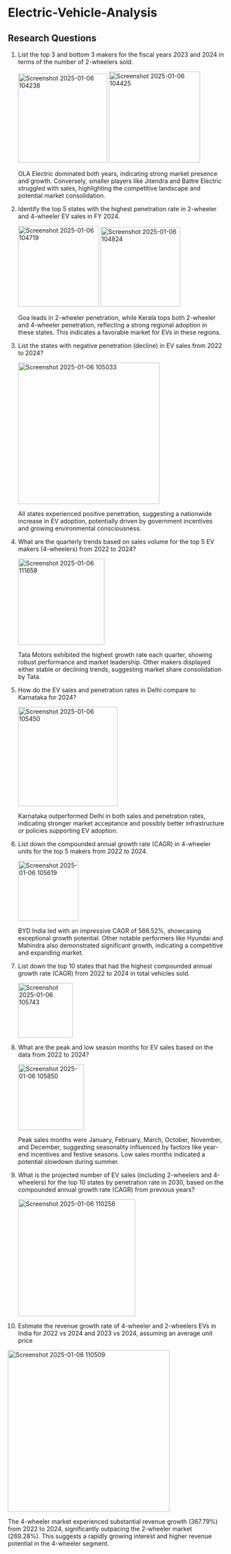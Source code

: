 # Electric-Vehicle-Analysis

## Research Questions

1. List the top 3 and bottom 3 makers for the fiscal years 2023 and 2024 in terms of the number of 2-wheelers sold.

   <img width="207" alt="Screenshot 2025-01-06 104238" src="https://github.com/user-attachments/assets/7d15cebf-9824-4883-86ca-f9968e3e0e49" />  <img width="212" alt="Screenshot 2025-01-06 104425" src="https://github.com/user-attachments/assets/6b5553a0-288e-4d5a-9ca3-1a6db9c6f2f5" />

   OLA Electric dominated both years, indicating strong market presence and growth. Conversely, smaller players like Jitendra and Battre Electric struggled with sales, highlighting the competitive landscape and potential  market consolidation.

2. Identify the top 5 states with the highest penetration rate in 2-wheeler and 4-wheeler EV sales in FY 2024.

   <img width="188" alt="Screenshot 2025-01-06 104719" src="https://github.com/user-attachments/assets/193694d5-1bdd-4510-a927-febc9a6368dd" />  <img width="185" alt="Screenshot 2025-01-06 104824" src="https://github.com/user-attachments/assets/7d7ded60-716d-4ac0-993f-56bd328ceb39" />

   Goa leads in 2-wheeler penetration, while Kerala tops both 2-wheeler and 4-wheeler penetration, reflecting a strong regional adoption in these states. This indicates a favorable market for EVs in these regions.

3. List the states with negative penetration (decline) in EV sales from 2022 to 2024?

   <img width="329" alt="Screenshot 2025-01-06 105033" src="https://github.com/user-attachments/assets/3a4e6fac-e090-46f0-a406-28966847a31f" />

   All states experienced positive penetration, suggesting a nationwide increase in EV adoption, potentially driven by government incentives and growing environmental consciousness.

4. What are the quarterly trends based on sales volume for the top 5 EV makers (4-wheelers) from 2022 to 2024?

   <img width="201" alt="Screenshot 2025-01-06 111658" src="https://github.com/user-attachments/assets/cbcbffc3-7986-4bd4-a247-3eec2c77721a" />

   Tata Motors exhibited the highest growth rate each quarter, showing robust performance and market leadership. Other makers displayed either stable or declining trends, suggesting market share consolidation by Tata.

5. How do the EV sales and penetration rates in Delhi compare to Karnataka for 2024?

   <img width="231" alt="Screenshot 2025-01-06 105450" src="https://github.com/user-attachments/assets/39e53bcd-2648-4983-b295-6eeee7ebe785" />

   Karnataka outperformed Delhi in both sales and penetration rates, indicating stronger market acceptance and possibly better infrastructure or policies supporting EV adoption.

6. List down the compounded annual growth rate (CAGR) in 4-wheeler units for the top 5 makers from 2022 to 2024.

   <img width="140" alt="Screenshot 2025-01-06 105619" src="https://github.com/user-attachments/assets/50a02789-db29-4a6e-b5ab-294cb5cd59d1" />

   BYD India led with an impressive CAGR of 566.52%, showcasing exceptional growth potential. Other notable performers like Hyundai and Mahindra also demonstrated significant growth, indicating a competitive and expanding market.

7. List down the top 10 states that had the highest compounded annual growth rate (CAGR) from 2022 to 2024 in total vehicles sold.

   <img width="127" alt="Screenshot 2025-01-06 105743" src="https://github.com/user-attachments/assets/13479933-f773-4121-8fca-528f5952e686" />

8. What are the peak and low season months for EV sales based on the data from 2022 to 2024?

   <img width="153" alt="Screenshot 2025-01-06 105850" src="https://github.com/user-attachments/assets/bbdc014c-3296-46cb-b409-3472df604447" />

   Peak sales months were January, February, March, October, November, and December, suggesting seasonality influenced by factors like year-end incentives and festive seasons. Low sales months indicated a potential slowdown during summer.

9. What is the projected number of EV sales (including 2-wheelers and 4-wheelers) for the top 10 states by penetration rate in 2030, based on the compounded annual growth rate (CAGR) from previous years?

   <img width="272" alt="Screenshot 2025-01-06 110256" src="https://github.com/user-attachments/assets/66f4d125-ab51-4660-9e59-a79cda25397c" />

10. Estimate the revenue growth rate of 4-wheeler and 2-wheelers EVs in India for 2022 vs 2024 and 2023 vs 2024, assuming an average unit price

   <img width="376" alt="Screenshot 2025-01-06 110509" src="https://github.com/user-attachments/assets/2741cb01-b0a7-4a94-85d8-6b7e7653d664" />

   The 4-wheeler market experienced substantial revenue growth (367.79%) from 2022 to 2024, significantly outpacing the 2-wheeler market (269.28%). This suggests a rapidly growing interest and higher revenue potential in the 4-wheeler segment.



